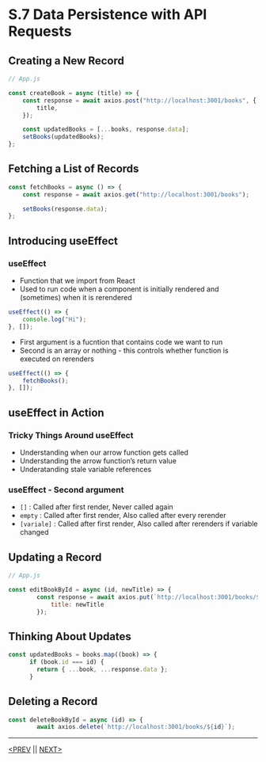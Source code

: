 # S.7 Data Persistence with API Requests

## Creating a New Record

```jsx
// App.js

const createBook = async (title) => {
	const response = await axios.post("http://localhost:3001/books", {
		title,
	});

	const updatedBooks = [...books, response.data];
	setBooks(updatedBooks);
};
```

## Fetching a List of Records

```jsx
const fetchBooks = async () => {
	const response = await axios.get("http://localhost:3001/books");

	setBooks(response.data);
};
```

## Introducing useEffect

### useEffect

-   Function that we import from React
-   Used to run code when a component is initially rendered and (sometimes) when it is rerendered

```jsx
useEffect(() => {
	console.log("Hi");
}, []);
```

-   First argument is a fucntion that contains code we want to run
-   Second is an array or nothing - this controls whether function is executed on rerenders

```jsx
useEffect(() => {
	fetchBooks();
}, []);
```

## useEffect in Action

### Tricky Things Around useEffect

-   Understanding when our arrow function gets called
-   Understanding the arrow function’s return value
-   Underatanding stale variable references

### useEffect - Second argument

-   `[]` : Called after first render, Never called again
-   `empty` : Called after first render, Also called after every rerender
-   `[variale]` : Called after first render, Also called after rerenders if variable changed

## Updating a Record

```jsx
// App.js

const editBookById = async (id, newTitle) => {
        const response = await axios.put(`http://localhost:3001/books/${id}`, {
            title: newTitle
        });
```

## Thinking About Updates

```jsx
const updatedBooks = books.map((book) => {
      if (book.id === id) {
        return { ...book, ...response.data };
      }
```

## Deleting a Record

```jsx
const deleteBookById = async (id) => {
        await axios.delete(`http://localhost:3001/books/${id}`);
```

---

[<PREV](./230201.md) || [NEXT>](./230202.md)
